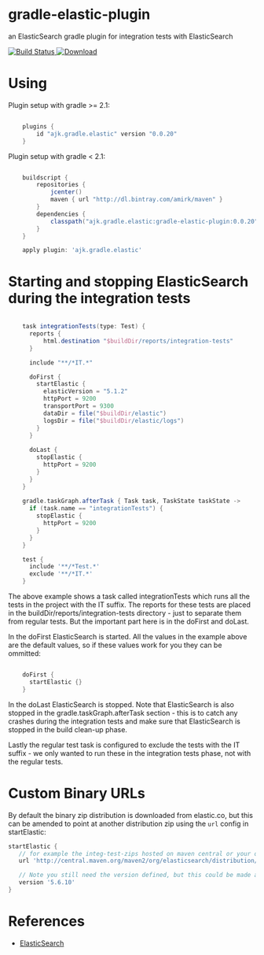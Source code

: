 # gradle-elastic-plugin
an ElasticSearch gradle plugin for integration tests with ElasticSearch

[ ![Build Status](https://travis-ci.org/amirkibbar/bilberry.svg?branch=master) ](https://travis-ci.org/amirkibbar/bilberry)
[ ![Download](https://api.bintray.com/packages/amirk/maven/gradle-elastic-plugin/images/download.svg) ](https://bintray.com/amirk/maven/gradle-elastic-plugin/_latestVersion)

# Using

Plugin setup with gradle >= 2.1:

```gradle

    plugins {
        id "ajk.gradle.elastic" version "0.0.20"
    }
```

Plugin setup with gradle < 2.1:

```gradle

    buildscript {
        repositories {
            jcenter()
            maven { url "http://dl.bintray.com/amirk/maven" }
        }
        dependencies {
            classpath("ajk.gradle.elastic:gradle-elastic-plugin:0.0.20")
        }
    }

    apply plugin: 'ajk.gradle.elastic'
```

# Starting and stopping ElasticSearch during the integration tests

```gradle

    task integrationTests(type: Test) {
      reports {
          html.destination "$buildDir/reports/integration-tests"
      }

      include "**/*IT.*"

      doFirst {
        startElastic {
          elasticVersion = "5.1.2"
          httpPort = 9200
          transportPort = 9300
          dataDir = file("$buildDir/elastic")
          logsDir = file("$buildDir/elastic/logs")
        }
      }
  
      doLast {
        stopElastic {
          httpPort = 9200
        }
      }
    }
    
    gradle.taskGraph.afterTask { Task task, TaskState taskState ->
      if (task.name == "integrationTests") {
        stopElastic {
          httpPort = 9200
        }
      }
    }

    test {
      include '**/*Test.*'
      exclude '**/*IT.*'
    }
```

The above example shows a task called integrationTests which runs all the tests in the project with the IT suffix. The
reports for these tests are placed in the buildDir/reports/integration-tests directory - just to separate them from
regular tests. But the important part here is in the doFirst and doLast. 

In the doFirst ElasticSearch is started. All the values in the example above are the default values, so if these values
work for you they can be ommitted:

```gradle

    doFirst {
      startElastic {}
    }
```

In the doLast ElasticSearch is stopped. Note that ElasticSearch is also stopped in the gradle.taskGraph.afterTask 
section - this is to catch any crashes during the integration tests and make sure that ElasticSearch is stopped in the 
build clean-up phase.

Lastly the regular test task is configured to exclude the tests with the IT suffix - we only wanted to run these in the
integration tests phase, not with the regular tests.

# Custom Binary URLs

By default the binary zip distribution is downloaded from elastic.co, but this can be amended to point at another
distribution zip using the `url` config in startElastic:

```gradle
startElastic {
   // for example the integ-test-zips hosted on maven central or your own proxy / mirror repo
   url 'http://central.maven.org/maven2/org/elasticsearch/distribution/integ-test-zip/elasticsearch/5.6.10/elasticsearch-5.6.10.zip'

   // Note you still need the version defined, but this could be made a gradle project property to DRY
   version '5.6.10'
}
```

# References

- [ElasticSearch](https://www.elastic.co/products/elasticsearch)
